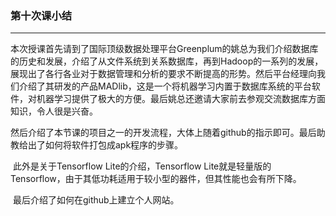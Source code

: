 ###	第十次课小结
----------

​	本次授课首先请到了国际顶级数据处理平台Greenplum的姚总为我们介绍数据库的历史和发展，介绍了从文件系统到关系数据库，再到Hadoop的一系列的发展，展现出了各行各业对于数据管理和分析的要求不断提高的形势。然后平台经理向我们介绍了其研发的产品MADlib，这是一个将机器学习内置于数据库系统的平台软件，对机器学习提供了极大的方便。最后姚总还邀请大家前去参观交流数据库方面知识，令人很是兴奋。

​	然后介绍了本节课的项目之一的开发流程，大体上随着github的指示即可。最后助教给出了如何将软件打包成apk程序的步骤。

​	此外是关于Tensorflow Lite的介绍，Tensorflow Lite就是轻量版的Tensorflow，由于其低功耗适用于较小型的器件，但其性能也会有所下降。

​	最后介绍了如何在github上建立个人网站。